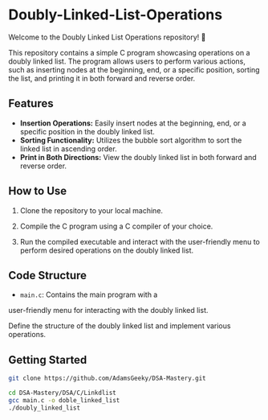 # Doubly-Linked-List-Operations

Welcome to the Doubly Linked List Operations repository! 🚀

This repository contains a simple C program showcasing operations on a doubly linked list. The program allows users to perform various actions, such as inserting nodes at the beginning, end, or a specific position, sorting the list, and printing it in both forward and reverse order.

## Features
- **Insertion Operations:** Easily insert nodes at the beginning, end, or a specific position in the doubly linked list.
- **Sorting Functionality:** Utilizes the bubble sort algorithm to sort the linked list in ascending order.
- **Print in Both Directions:** View the doubly linked list in both forward and reverse order.

## How to Use

1. Clone the repository to your local machine.

2. Compile the C program using a C compiler of your choice.

3. Run the compiled executable and interact with the user-friendly menu to perform desired operations on the doubly linked list.

## Code Structure

- `main.c`: Contains the main program with a 

user-friendly menu for interacting with the doubly linked list.

Define the structure of the doubly linked list and implement various operations.

## Getting Started

```bash
git clone https://github.com/AdamsGeeky/DSA-Mastery.git

cd DSA-Mastery/DSA/C/Linkdlist
gcc main.c -o doble_linked_list 
./doubly_linked_list

```